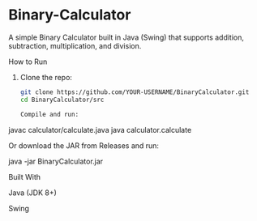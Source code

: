 # Binary-Calculator
A simple Binary Calculator built in Java (Swing) that supports addition, subtraction, multiplication, and division.

How to Run
1. Clone the repo:
   ```bash
   git clone https://github.com/YOUR-USERNAME/BinaryCalculator.git
   cd BinaryCalculator/src

   Compile and run:

javac calculator/calculate.java
java calculator.calculate

Or download the JAR from Releases and run:

java -jar BinaryCalculator.jar

Built With

Java (JDK 8+)

Swing
